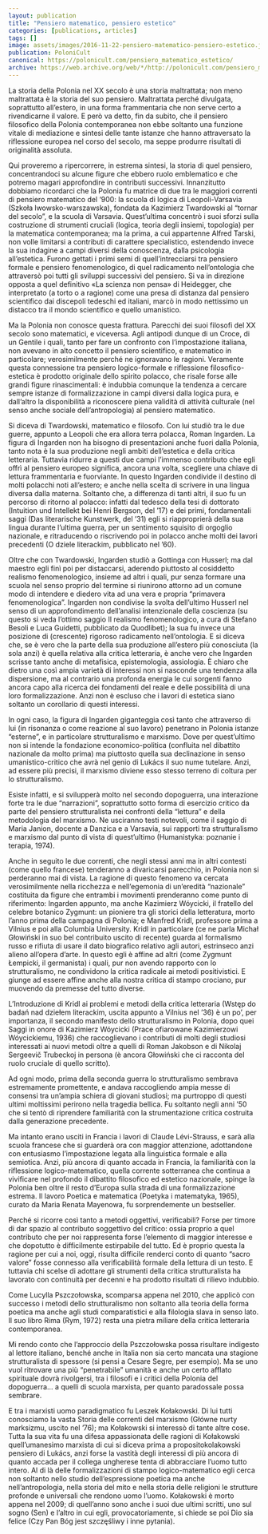 ```yaml
---
layout: publication
title: "Pensiero matematico, pensiero estetico"
categories: [publications, articles]
tags: []
image: assets/images/2016-11-22-pensiero-matematico-pensiero-estetico.jpg
publication: PoloniCult
canonical: https://polonicult.com/pensiero_matematico_estetico/
archive: https://web.archive.org/web/*/http://polonicult.com/pensiero_matematico_estetico/
---
```


La storia della Polonia nel XX secolo è una storia maltrattata; non meno maltrattata è la storia del suo pensiero. Maltrattata perché divulgata, soprattutto all’estero, in una forma frammentaria che non serve certo a rivendicarne il valore. E però va detto, fin da subito, che il pensiero filosofico della Polonia contemporanea non ebbe soltanto una funzione vitale di mediazione e sintesi delle tante istanze che hanno attraversato la riflessione europea nel corso del secolo, ma seppe produrre risultati di originalità assoluta.

Qui proveremo a ripercorrere, in estrema sintesi, la storia di quel pensiero, concentrandoci su alcune figure che ebbero ruolo emblematico e che potremo magari approfondire in contributi successivi. Innanzitutto dobbiamo ricordarci che la Polonia fu matrice di due tra le maggiori correnti di pensiero matematico del ‘900: la scuola di logica di Leopoli-Varsavia (Szkoła lwowsko-warszawska), fondata da Kazimierz Twardowski al “tornar del secolo”, e la scuola di Varsavia. Quest’ultima concentrò i suoi sforzi sulla costruzione di strumenti cruciali (logica, teoria degli insiemi, topologia) per la matematica contemporanea; ma la prima, a cui appartenne Alfred Tarski, non volle limitarsi a contributi di carattere specialistico, estendendo invece la sua indagine a campi diversi della conoscenza, dalla psicologia all’estetica. Furono gettati i primi semi di quell’intrecciarsi tra pensiero formale e pensiero fenomenologico, di quel radicamento nell’ontologia che attraversò poi tutti gli sviluppi successivi del pensiero. Si va in direzione opposta a quel definitivo «La scienza non pensa» di Heidegger, che interpretato (a torto o a ragione) come una presa di distanza dal pensiero scientifico dai discepoli tedeschi ed italiani, marcò in modo nettissimo un distacco tra il mondo scientifico e quello umanistico.

Ma la Polonia non conosce questa frattura. Parecchi dei suoi filosofi del XX secolo sono matematici, e viceversa. Agli antipodi dunque di un Croce, di un Gentile i quali, tanto per fare un confronto con l’impostazione italiana, non avevano in alto concetto il pensiero scientifico, e matematico in particolare; verosimilmente perché ne ignoravano le ragioni. Veramente questa connessione tra pensiero logico-formale e riflessione filosofico-estetica è prodotto originale dello spirito polacco, che risale forse alle grandi figure rinascimentali: è indubbia comunque la tendenza a cercare sempre istanze di formalizzazione in campi diversi dalla logica pura, e dall’altro la disponibilità a riconoscere piena validità di attività culturale (nel senso anche sociale dell’antropologia) al pensiero matematico.

Si diceva di Twardowski, matematico e filosofo. Con lui studiò tra le due guerre, appunto a Leopoli che era allora terra polacca, Roman Ingarden. La figura di Ingarden non ha bisogno di presentazioni anche fuori dalla Polonia, tanto nota è la sua produzione negli ambiti dell’estetica e della critica letteraria. Tuttavia ridurre a questi due campi l’immenso contributo che egli offrì al pensiero europeo significa, ancora una volta, scegliere una chiave di lettura frammentaria e fuorviante. In questo Ingarden condivide il destino di molti polacchi noti all’estero; e anche nella scelta di scrivere in una lingua diversa dalla materna. Soltanto che, a differenza di tanti altri, il suo fu un percorso di ritorno al polacco: infatti dal tedesco della tesi di dottorato (Intuition und Intellekt bei Henri Bergson, del ’17) e dei primi, fondamentali saggi (Das literarische Kunstwerk, del ’31) egli si riapproprierà della sua lingua durante l’ultima guerra, per un sentimento squisito di orgoglio nazionale, e ritraducendo o riscrivendo poi in polacco anche molti dei lavori precedenti (O dziele literackim, pubblicato nel ’60).

Oltre che con Twardowski, Ingarden studiò a Gottinga con Husserl; ma dal maestro egli finì poi per distaccarsi, aderendo piuttosto al cosiddetto realismo fenomenologico, insieme ad altri i quali, pur senza formare una scuola nel senso proprio del termine si riunirono attorno ad un comune modo di intendere e diedero vita ad una vera e propria “primavera fenomenologica”. Ingarden non condivise la svolta dell’ultimo Husserl nel senso di un approfondimento dell’analisi intenzionale della coscienza (su questo si veda l’ottimo saggio Il realismo fenomenologico, a cura di Stefano Besoli e Luca Guidetti, pubblicato da Quodlibet); la sua fu invece una posizione di (crescente) rigoroso radicamento nell’ontologia. E si diceva che, se è vero che la parte della sua produzione all’estero più conosciuta (la sola anzi) è quella relativa alla critica letteraria, è anche vero che Ingarden scrisse tanto anche di metafisica, epistemologia, assiologia. È chiaro che dietro una così ampia varietà di interessi non si nasconde una tendenza alla dispersione, ma al contrario una profonda energia le cui sorgenti fanno ancora capo alla ricerca dei fondamenti del reale e delle possibilità di una loro formalizzazione. Anzi non è escluso che i lavori di estetica siano soltanto un corollario di questi interessi.

In ogni caso, la figura di Ingarden giganteggia così tanto che attraverso di lui (in risonanza o come reazione al suo lavoro) penetrano in Polonia istanze “esterne”, e in particolare strutturalismo e marxismo. Dove per quest’ultimo non si intende la fondazione economico-politica (confluita nel dibattito nazionale da molto prima) ma piuttosto quella sua declinazione in senso umanistico-critico che avrà nel genio di Lukács il suo nume tutelare. Anzi, ad essere più precisi, il marxismo diviene esso stesso terreno di coltura per lo strutturalismo.

Esiste infatti, e si svilupperà molto nel secondo dopoguerra, una interazione forte tra le due “narrazioni”, soprattutto sotto forma di esercizio critico da parte del pensiero strutturalista nei confronti della “lettura” e della metodologia del marxismo. Ne usciranno testi notevoli, come il saggio di Maria Janion, docente a Danzica e a Varsavia, sui rapporti tra strutturalismo e marxismo dal punto di vista di quest’ultimo (Humanistyka: poznanie i terapia, 1974).

Anche in seguito le due correnti, che negli stessi anni ma in altri contesti (come quello francese) tenderanno a divaricarsi parecchio, in Polonia non si perderanno mai di vista. La ragione di questo fenomeno va cercata verosimilmente nella ricchezza e nell’egemonia di un’eredità “nazionale” costituita da figure che entrambi i movimenti prenderanno come punto di riferimento: Ingarden appunto, ma anche Kazimierz Wóycicki, il fratello del celebre botanico Zygmunt: un pioniere tra gli storici della letteratura, morto l’anno prima della campagna di Polonia; e Manfred Kridl, professore prima a Vilnius e poi alla Columbia University. Kridl in particolare (ce ne parla Michał Głowiński in suo bel contribuito uscito di recente) guarda al formalismo russo e rifiuta di usare il dato biografico relativo agli autori, estrinseco anzi alieno all’opera d’arte. In questo egli è affine ad altri (come Zygmunt Łempicki, il germanista) i quali, pur non avendo rapporto con lo strutturalismo, ne condividono la critica radicale ai metodi positivistici. E giunge ad essere affine anche alla nostra critica di stampo crociano, pur muovendo da premesse del tutto diverse.

L’Introduzione di Kridl ai problemi e metodi della critica letteraria (Wstęp do badań nad dziełem literackim, uscita appunto a Vilnius nel ’36) è un po’, per importanza, il secondo manifesto dello strutturalismo in Polonia, dopo quei Saggi in onore di Kazimierz Wóycicki (Prace ofiarowane Kazimierzowi Wóycickiemu, 1936) che raccoglievano i contributi di molti degli studiosi interessati ai nuovi metodi oltre a quelli di Roman Jakobson e di Nikolaj Sergeevič Trubeckoj in persona (è ancora Głowiński che ci racconta del ruolo cruciale di quello scritto).

Ad ogni modo, prima della seconda guerra lo strutturalismo sembrava estremamente promettente, e andava raccogliendo ampia messe di consensi tra un’ampia schiera di giovani studiosi; ma purtroppo di questi ultimi moltissimi perirono nella tragedia bellica. Fu soltanto negli anni ’50 che si tentò di riprendere familiarità con la strumentazione critica costruita dalla generazione precedente.

Ma intanto erano usciti in Francia i lavori di Claude Lévi-Strauss, e sarà alla scuola francese che si guarderà ora con maggior attenzione, adottandone con entusiasmo l’impostazione legata alla linguistica formale e alla semiotica. Anzi, più ancora di quanto accada in Francia, la familiarità con la riflessione logico-matematico, quella corrente sotterranea che continua a vivificare nel profondo il dibattito filosofico ed estetico nazionale, spinge la Polonia ben oltre il resto d’Europa sulla strada di una formalizzazione estrema. Il lavoro Poetica e matematica (Poetyka i matematyka, 1965), curato da Maria Renata Mayenowa, fu sorprendemente un bestseller.

Perché si ricorre così tanto a metodi oggettivi, verificabili? Forse per timore di dar spazio al contributo soggettivo del critico: ossia proprio a quel contributo che per noi rappresenta forse l’elemento di maggior interesse e che dopotutto è difficilmente estirpabile del tutto. Ed è proprio questa la ragione per cui a noi, oggi, risulta difficile renderci conto di quanto “sacro valore” fosse connesso alla verificabilità formale della lettura di un testo. E tuttavia chi scelse di adottare gli strumenti della critica strutturalista ha lavorato con continuità per decenni e ha prodotto risultati di rilievo indubbio.

Come Lucylla Pszczołowska, scomparsa appena nel 2010, che applicò con successo i metodi dello strutturalismo non soltanto alla teoria della forma poetica ma anche agli studi comparatistici e alla filologia slava in senso lato.  Il suo libro Rima (Rym, 1972) resta una pietra miliare della critica letteraria contemporanea.

Mi rendo conto che l’approccio della Pszczołowska possa risultare indigesto al lettore italiano, benché anche in Italia non sia certo mancata una stagione strutturalista di spessore (si pensi a Cesare Segre, per esempio). Ma se uno vuol ritrovare una più “penetrabile” umanità e anche un certo afflato spirituale dovrà rivolgersi, tra i filosofi e i critici della Polonia del dopoguerra… a quelli di scuola marxista, per quanto paradossale possa sembrare.

E tra i marxisti uomo paradigmatico fu Leszek Kołakowski. Di lui tutti conosciamo la vasta Storia delle correnti del marxismo (Główne nurty marksizmu, uscito nel ’76); ma Kołakowski si interessò di tante altre cose. Tutta la sua vita fu una difesa appassionata delle ragioni di Kołakowski quell’umanesimo marxista di cui si diceva prima a propositokolakowski pensiero di Lukács, anzi forse la vastità degli interessi di più ancora di quanto accada per il collega ungherese tenta di abbracciare l’uomo tutto intero. Al di là delle formalizzazioni di stampo logico-matematico egli cerca non soltanto nello studio dell’espressione poetica ma anche nell’antropologia, nella storia del mito e nella storia delle religioni le strutture profonde e universali che rendono uomo l’uomo. Kołakowski è morto appena nel 2009; di quell’anno sono anche i suoi due ultimi scritti, uno sul sogno (Sen) e l’altro in cui egli, provocatoriamente, si chiede se poi Dio sia felice (Czy Pan Bóg jest szczęśliwy i inne pytania).
